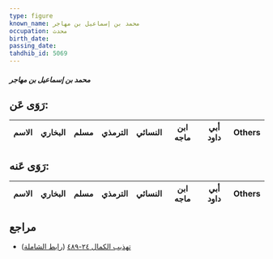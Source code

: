 ```yaml
---
type: figure
known_name: محمد بن إسماعيل بن مهاجر
occupation: محدث
birth_date:
passing_date:
tahdhib_id: 5069
---
```

##### محمد بن إسماعيل بن مهاجر

## رَوَى عَن:
| الاسم | البخاري | مسلم | الترمذي | النسائي | ابن ماجه | أبي داود | Others |
| ----- | ------- | ---- | ------- | ------- | -------- | -------- | ------ |
## رَوَى عَنه:
| الاسم | البخاري | مسلم | الترمذي | النسائي | ابن ماجه | أبي داود | Others |
| ----- | ------- | ---- | ------- | ------- | -------- | -------- | ------ |
## مراجع
- [تهذيب الكمال ٢٤-٤٨٩](obsidian://open?vault=Tahdhib-al-Kamal&file=Figures/٥٠٦٩-محمد%20بن%20إسماعيل%20بن%20مهاجر) ([رابط الشاملة](https://shamela.ws/book/3722/13001))
